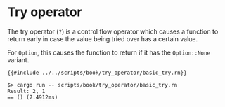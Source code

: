 # Try operator

The try operator (`?`) is a control flow operator which causes a function to
return early in case the value being tried over has a certain value.

For `Option`, this causes the function to return if it has the `Option::None`
variant.

```rune
{{#include ../../scripts/book/try_operator/basic_try.rn}}
```

```text
$> cargo run -- scripts/book/try_operator/basic_try.rn
Result: 2, 1
== () (7.4912ms)
```